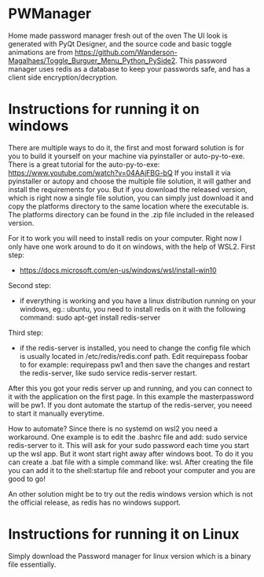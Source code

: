 # PWManager

Home made password manager fresh out of the oven
The UI look is generated with PyQt Designer, and the source code and basic toggle animations are from https://github.com/Wanderson-Magalhaes/Toggle_Burguer_Menu_Python_PySide2.
This password manager uses redis as a database to keep your passwords safe, and has a client side encryption/decryption.

# Instructions for running it on windows
There are multiple ways to do it, the first and most forward solution is for you to build it yourself on your machine via pyinstaller or auto-py-to-exe. There is a great tutorial for the auto-py-to-exe: https://www.youtube.com/watch?v=04AAjFBG-bQ
If you install it via pyinstaller or autopy and choose the multiple file solution, it will gather and install the requirements for you. But if you download the released version, which is right now a single file solution, you can simply just download it and copy the platforms directory to the same location where the executable is. The platforms directory can be found in the .zip file included in the released version.

For it to work you will need to install redis on your computer. Right now I only have one work around to do it on windows, with the help of WSL2. 
First step: 
  - https://docs.microsoft.com/en-us/windows/wsl/install-win10
  
Second step:
  - if everything is working and you have a linux distribution running on your windows, eg.: ubuntu, you need to install redis on it with the following command:
    sudo apt-get install redis-server
    
Third step:
 - if the redis-server is installed, you need to change the config file which is usually located in /etc/redis/redis.conf path. Edit requirepass foobar to for example: requirepass pw1
 and then save the changes and restart the redis-server, like sudo service redis-server restart. 
 
 After this you got your redis server up and running, and you can connect to it with the application on the first page. In this example the masterpassword will be pw1.
 If you dont automate the startup of the redis-server, you neeed to start it manually everytime. 
 
 How to automate?
 Since there is no systemd on wsl2 you need a workaround.
 One example is to edit the .bashrc file and add: sudo service redis-server to it. This will ask for your sudo password each time you start up the wsl app. But it wont start right away after windows boot. To do it you can create a .bat file with a simple command like: wsl. After creating the file you can add it to the shell:startup file and reboot your computer and you are good to go!
 
An other solution might be to try out the redis windows version which is not the official release, as redis has no windows support.

# Instructions for running it on Linux
Simply download the Password manager for linux version which is a binary file essentially.
